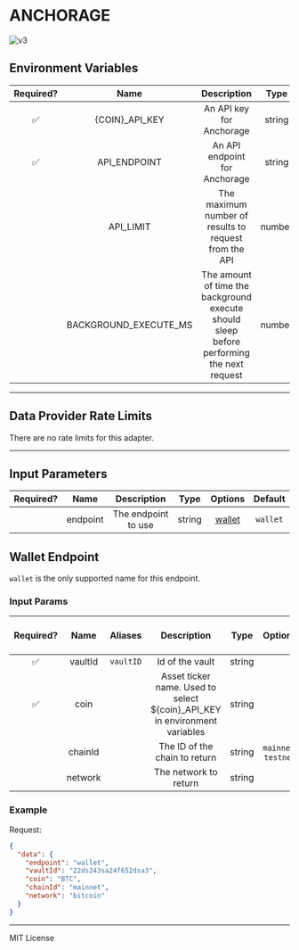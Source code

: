 # ANCHORAGE

![v3](https://img.shields.io/badge/framework%20version-v3-blueviolet)

## Environment Variables

| Required? |         Name          |                                        Description                                        |  Type  | Options | Default |
| :-------: | :-------------------: | :---------------------------------------------------------------------------------------: | :----: | :-----: | :-----: |
|    ✅     |    {COIN}\_API_KEY    |                                 An API key for Anchorage                                  | string |         |         |
|    ✅     |     API_ENDPOINT      |                               An API endpoint for Anchorage                               | string |         |         |
|           |       API_LIMIT       |                   The maximum number of results to request from the API                   | number |         |  `50`   |
|           | BACKGROUND_EXECUTE_MS | The amount of time the background execute should sleep before performing the next request | number |         | `10000` |

---

## Data Provider Rate Limits

There are no rate limits for this adapter.

---

## Input Parameters

| Required? |   Name   |     Description     |  Type  |          Options           | Default  |
| :-------: | :------: | :-----------------: | :----: | :------------------------: | :------: |
|           | endpoint | The endpoint to use | string | [wallet](#wallet-endpoint) | `wallet` |

## Wallet Endpoint

`wallet` is the only supported name for this endpoint.

### Input Params

| Required? |  Name   |  Aliases  |                                 Description                                 |  Type  |       Options        |  Default  | Depends On | Not Valid With |
| :-------: | :-----: | :-------: | :-------------------------------------------------------------------------: | :----: | :------------------: | :-------: | :--------: | :------------: |
|    ✅     | vaultId | `vaultID` |                               Id of the vault                               | string |                      |           |            |                |
|    ✅     |  coin   |           | Asset ticker name. Used to select ${coin}\_API_KEY in environment variables | string |                      |           |            |                |
|           | chainId |           |                        The ID of the chain to return                        | string | `mainnet`, `testnet` | `mainnet` |            |                |
|           | network |           |                            The network to return                            | string |                      | `bitcoin` |            |                |

### Example

Request:

```json
{
  "data": {
    "endpoint": "wallet",
    "vaultId": "22ds243sa24f652dsa3",
    "coin": "BTC",
    "chainId": "mainnet",
    "network": "bitcoin"
  }
}
```

---

MIT License
